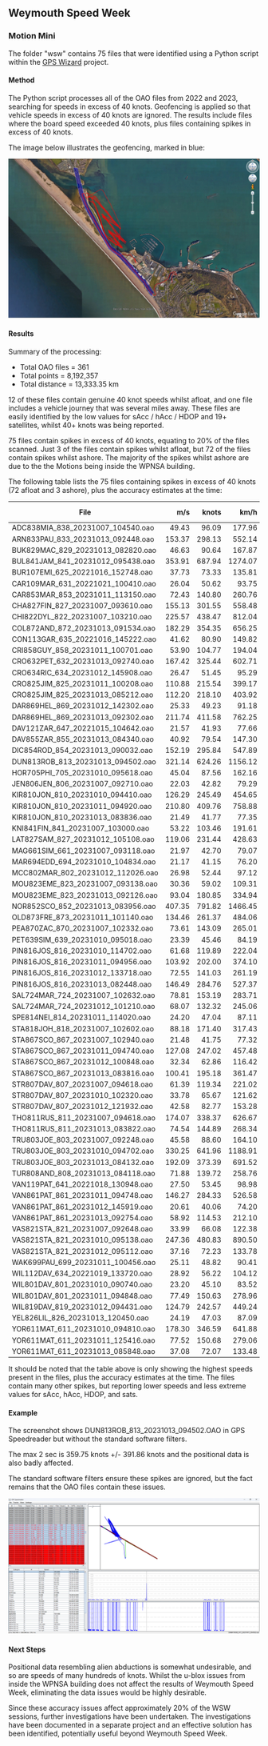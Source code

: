 ## Weymouth Speed Week

### Motion Mini

The folder "wsw" contains 75 files that were identified using a Python script within the [GPS Wizard](https://logiqx.github.io/gps-wizard/) project.



#### Method

The Python script processes all of the OAO files from 2022 and 2023, searching for speeds in excess of 40 knots. Geofencing is applied so that vehicle speeds in excess of 40 knots are ignored. The results include files where the board speed exceeded 40 knots, plus files containing spikes in excess of 40 knots.

The image below illustrates the geofencing, marked in blue:

![THOMP49NEIL_123200930_20191011_084954](img/THOMP49NEIL_123200930_20191011_084954.jpg)



#### Results

Summary of the processing:

- Total OAO files = 361
- Total points = 8,192,357
- Total distance = 13,333.35 km

12 of these files contain genuine 40 knot speeds whilst afloat, and one file includes a vehicle journey that was several miles away. These files are easily identified by the low values for sAcc / hAcc / HDOP and 19+ satellites, whilst 40+ knots was being reported.

75 files contain spikes in excess of 40 knots, equating to 20% of the files scanned. Just 3 of the files contain spikes whilst afloat, but 72 of the files contain spikes whilst ashore. The majority of the spikes whilst ashore are due to the the Motions being inside the WPNSA building.

The following table lists the 75 files containing spikes in excess of 40 knots (72 afloat and 3 ashore), plus the accuracy estimates at the time:

| File                              |    m/s |  knots |    km/h | sAcc (m/s) | hAcc (m) |  HDOP | Sats |
| --------------------------------- | -----: | -----: | ------: | ---------: | -------: | ----: | :--: |
| ADC838MIA_838_20231007_104540.oao |  49.43 |  96.09 |  177.96 |      92.77 |   814.53 | 55.40 |  5   |
| ARN833PAU_833_20231013_092448.oao | 153.37 | 298.13 |  552.14 |     906.43 |  9908.97 | 99.99 |  4   |
| BUK829MAC_829_20231013_082820.oao |  46.63 |  90.64 |  167.87 |      81.64 |  1124.23 | 40.94 |  4   |
| BUL841JAM_841_20231012_095438.oao | 353.91 | 687.94 | 1274.07 |     328.29 |  1261.58 | 83.72 |  4   |
| BUR107EMI_625_20221016_152748.oao |  37.73 |  73.33 |  135.81 |      25.59 |   383.55 | 14.31 |  6   |
| CAR109MAR_631_20221021_100410.oao |  26.04 |  50.62 |   93.75 |      45.12 |   764.81 | 32.99 |  6   |
| CAR853MAR_853_20231011_113150.oao |  72.43 | 140.80 |  260.76 |     290.57 |  1986.90 | 85.69 |  4   |
| CHA827FIN_827_20231007_093610.oao | 155.13 | 301.55 |  558.48 |     455.69 |  2716.89 | 77.82 |  4   |
| CHI822DYL_822_20231007_103210.oao | 225.57 | 438.47 |  812.04 |     999.00 | 12623.47 | 99.99 |  4   |
| COL872AND_872_20231013_091534.oao | 182.29 | 354.35 |  656.25 |     431.18 |  1038.16 | 68.80 |  4   |
| CON113GAR_635_20221016_145222.oao |  41.62 |  80.90 |  149.82 |      40.05 |   468.51 | 14.52 |  6   |
| CRI858GUY_858_20231011_100701.oao |  53.90 | 104.77 |  194.04 |      57.25 |  1110.90 | 27.57 |  4   |
| CRO632PET_632_20231013_092740.oao | 167.42 | 325.44 |  602.71 |     165.13 |  1711.09 | 48.72 |  4   |
| CRO634RIC_634_20231012_145908.oao |  26.47 |  51.45 |   95.29 |      17.76 |   222.53 |  9.43 |  6   |
| CRO825JIM_825_20231011_100208.oao | 110.88 | 215.54 |  399.17 |      61.63 |   489.67 | 30.80 |  4   |
| CRO825JIM_825_20231013_085212.oao | 112.20 | 218.10 |  403.92 |      83.01 |  1176.92 | 78.66 |  4   |
| DAR869HEL_869_20231012_142302.oao |  25.33 |  49.23 |   91.18 |      18.89 |   300.51 | 22.43 |  4   |
| DAR869HEL_869_20231013_092302.oao | 211.74 | 411.58 |  762.25 |     317.10 |  1545.01 | 96.40 |  4   |
| DAV121ZAR_647_20221015_104642.oao |  21.57 |  41.93 |   77.66 |      32.99 |   543.36 |  9.74 |  6   |
| DAV855ZAR_855_20231013_084340.oao |  40.92 |  79.54 |  147.30 |      23.32 |  1060.26 | 72.77 |  4   |
| DIC854ROD_854_20231013_090032.oao | 152.19 | 295.84 |  547.89 |     116.25 |  1551.03 | 72.93 |  4   |
| DUN813ROB_813_20231013_094502.oao | 321.14 | 624.26 | 1156.12 |     217.42 |  1601.15 | 75.93 |  4   |
| HOR705PHI_705_20231010_095618.oao |  45.04 |  87.56 |  162.16 |      71.35 |  1398.57 | 26.84 |  6   |
| JEN806JEN_806_20231007_092710.oao |  22.03 |  42.82 |   79.29 |     154.67 |  1394.35 | 42.05 |  4   |
| KIR810JON_810_20231010_094410.oao | 126.29 | 245.49 |  454.65 |     750.64 |  2703.32 | 99.99 |  4   |
| KIR810JON_810_20231011_094920.oao | 210.80 | 409.76 |  758.88 |     142.33 |   691.69 | 54.52 |  4   |
| KIR810JON_810_20231013_083836.oao |  21.49 |  41.77 |   77.35 |      24.58 |   482.95 | 21.04 |  4   |
| KNI841FIN_841_20231007_103000.oao |  53.22 | 103.46 |  191.61 |     132.49 |   954.33 | 58.58 |  4   |
| LAT827SAM_827_20231012_105108.oao | 119.06 | 231.44 |  428.63 |     176.38 |  2293.15 | 99.99 |  4   |
| MAG661SIM_661_20231007_093118.oao |  21.97 |  42.70 |   79.07 |      90.97 |  1165.86 | 21.62 |  6   |
| MAR694EDD_694_20231010_104834.oao |  21.17 |  41.15 |   76.20 |      37.71 |   522.85 | 17.33 |  6   |
| MCC802MAR_802_20231012_112026.oao |  26.98 |  52.44 |   97.12 |      17.38 |   248.05 | 23.12 |  4   |
| MOU823EME_823_20231007_093138.oao |  30.36 |  59.02 |  109.31 |      43.51 |   408.42 | 32.90 |  4   |
| MOU823EME_823_20231013_092126.oao |  93.04 | 180.85 |  334.94 |     201.82 |  1668.80 | 78.60 |  4   |
| NOR852SCO_852_20231013_083956.oao | 407.35 | 791.82 | 1466.45 |     377.33 |  1171.81 | 84.09 |  4   |
| OLD873FRE_873_20231011_101140.oao | 134.46 | 261.37 |  484.06 |     126.75 |  1391.98 | 75.56 |  4   |
| PEA870ZAC_870_20231007_102332.oao |  73.61 | 143.09 |  265.01 |     219.50 |  1093.06 | 38.98 |  4   |
| PET639SIM_639_20231010_095018.oao |  23.39 |  45.46 |   84.19 |      42.81 |   381.87 |  5.73 |  6   |
| PIN816JOS_816_20231010_114702.oao |  61.68 | 119.89 |  222.04 |     456.99 |  3809.52 | 99.99 |  4   |
| PIN816JOS_816_20231011_094956.oao | 103.92 | 202.00 |  374.10 |     108.00 |   909.45 | 35.60 |  4   |
| PIN816JOS_816_20231012_133718.oao |  72.55 | 141.03 |  261.19 |      57.19 |  1071.00 | 72.79 |  4   |
| PIN816JOS_816_20231013_082448.oao | 146.49 | 284.76 |  527.37 |     128.44 |  1655.97 | 79.72 |  4   |
| SAL724MAR_724_20231007_102632.oao |  78.81 | 153.19 |  283.71 |      43.78 |   749.79 | 28.49 |  4   |
| SAL724MAR_724_20231012_101210.oao |  68.07 | 132.32 |  245.06 |     118.20 |   833.18 | 18.84 |  4   |
| SPE814NEI_814_20231011_114020.oao |  24.20 |  47.04 |   87.11 |      12.12 |    88.18 | 10.85 |  5   |
| STA818JOH_818_20231007_102602.oao |  88.18 | 171.40 |  317.43 |      78.08 |   753.72 | 36.40 |  4   |
| STA867SCO_867_20231007_102940.oao |  21.48 |  41.75 |   77.32 |      35.79 |   411.37 | 19.47 |  4   |
| STA867SCO_867_20231011_094740.oao | 127.08 | 247.02 |  457.48 |      95.68 |   739.12 | 43.40 |  4   |
| STA867SCO_867_20231012_100848.oao |  32.34 |  62.86 |  116.42 |      85.27 |   645.13 | 16.94 |  4   |
| STA867SCO_867_20231013_083816.oao | 100.41 | 195.18 |  361.47 |     148.72 |  1307.51 | 50.22 |  4   |
| STR807DAV_807_20231007_094618.oao |  61.39 | 119.34 |  221.02 |      32.22 |   463.42 | 26.67 |  4   |
| STR807DAV_807_20231010_102320.oao |  33.78 |  65.67 |  121.62 |      21.25 |   246.67 | 15.97 |  6   |
| STR807DAV_807_20231012_121932.oao |  42.58 |  82.77 |  153.28 |     134.91 |   894.45 | 25.57 |  4   |
| THO811RUS_811_20231007_094618.oao | 174.07 | 338.37 |  626.67 |     113.85 |  1759.98 | 50.42 |  4   |
| THO811RUS_811_20231013_083822.oao |  74.54 | 144.89 |  268.34 |      97.40 |  1832.99 | 73.52 |  4   |
| TRU803JOE_803_20231007_092248.oao |  45.58 |  88.60 |  164.10 |     540.60 |  3038.62 | 92.19 |  4   |
| TRU803JOE_803_20231010_094702.oao | 330.25 | 641.96 | 1188.91 |     996.24 | 15799.92 | 99.99 |  4   |
| TRU803JOE_803_20231013_084132.oao | 192.09 | 373.39 |  691.52 |     232.23 |  1774.95 | 66.17 |  4   |
| TUR808AND_808_20231013_084118.oao |  71.88 | 139.72 |  258.76 |     147.93 |   756.45 | 21.58 |  4   |
| VAN119PAT_641_20221018_130948.oao |  27.50 |  53.45 |   98.98 |     168.05 |  2371.31 | 43.54 |  6   |
| VAN861PAT_861_20231011_094748.oao | 146.27 | 284.33 |  526.58 |     186.53 |   908.73 | 63.43 |  4   |
| VAN861PAT_861_20231012_145919.oao |  20.61 |  40.06 |   74.20 |      20.95 |   241.84 |  7.80 |  4   |
| VAN861PAT_861_20231013_092754.oao |  58.92 | 114.53 |  212.10 |      69.94 |   580.80 | 16.06 |  4   |
| VAS821STA_821_20231007_092648.oao |  33.99 |  66.08 |  122.38 |      51.06 |   657.00 | 32.22 |  4   |
| VAS821STA_821_20231010_095138.oao | 247.36 | 480.83 |  890.50 |     848.82 |  4660.41 | 99.99 |  4   |
| VAS821STA_821_20231012_095112.oao |  37.16 |  72.23 |  133.78 |      98.47 |  1058.53 | 32.96 |  4   |
| WAK699PAU_699_20231011_100456.oao |  25.11 |  48.82 |   90.41 |      43.84 |   701.22 | 21.69 |  6   |
| WIL112DAV_634_20221019_133720.oao |  28.92 |  56.22 |  104.12 |      39.08 |   405.67 |  6.43 |  6   |
| WIL801DAV_801_20231010_090740.oao |  23.20 |  45.10 |   83.52 |      10.17 |   121.30 |  4.46 |  5   |
| WIL801DAV_801_20231011_094848.oao |  77.49 | 150.63 |  278.96 |     115.49 |  1973.00 | 45.40 |  4   |
| WIL819DAV_819_20231012_094431.oao | 124.79 | 242.57 |  449.24 |     312.48 |  2616.96 | 75.16 |  4   |
| YEL826LIL_826_20231013_120450.oao |  24.19 |  47.03 |   87.09 |     197.25 |  1830.68 | 70.65 |  4   |
| YOR611MAT_611_20231010_094810.oao | 178.30 | 346.59 |  641.88 |     463.37 |  5505.50 | 99.99 |  5   |
| YOR611MAT_611_20231011_125416.oao |  77.52 | 150.68 |  279.06 |     174.17 |  1791.17 | 40.21 |  4   |
| YOR611MAT_611_20231013_085848.oao |  37.08 |  72.07 |  133.48 |      33.57 |   735.67 | 16.72 |  4   |

It should be noted that the table above is only showing the highest speeds present in the files, plus the accuracy estimates at the time. The files contain many other spikes, but reporting lower speeds and less extreme values for sAcc, hAcc, HDOP, and sats.



#### Example

The screenshot shows DUN813ROB_813_20231013_094502.OAO in GPS Speedreader but without the standard software filters.

The max 2 sec is 359.75 knots +/- 391.86 knots and the positional data is also badly affected.

The standard software filters ensure these spikes are ignored, but the fact remains that the OAO files contain these issues.

![DUN813ROB_813_20231013_094502](img/DUN813ROB_813_20231013_094502.png)



#### Next Steps

Positional data resembling alien abductions is somewhat undesirable, and so are speeds of many hundreds of knots. Whilst the u-blox issues from inside the WPNSA building does not affect the results of Weymouth Speed Week, eliminating the data issues would be highly desirable.

Since these accuracy issues affect approximately 20% of the WSW sessions, further investigations have been undertaken. The investigations have been documented in a separate project and an effective solution has been identified, potentially useful beyond Weymouth Speed Week.
